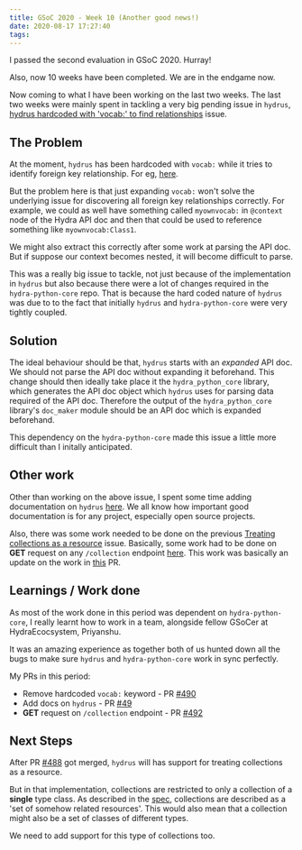 ```yaml
---
title: GSoC 2020 - Week 10 (Another good news!)
date: 2020-08-17 17:27:40
tags:
---
```

I passed the second evaluation in GSoC 2020. Hurray!

Also, now 10 weeks have been completed. We are in the endgame now.

Now coming to what I have been working on the last two weeks. The last two weeks were mainly spent in tackling a very big pending issue in `hydrus`, [hydrus hardcoded with 'vocab:' to find relationships](https://github.com/HTTP-APIs/hydrus/issues/482) issue.

## The Problem
At the moment, `hydrus` has been hardcoded with `vocab:` while it tries to identify foreign key relationship. For eg, [here](https://github.com/HTTP-APIs/hydrus/blob/27db73939f2fe8a8d08a8e3c2096876247dcf7d0/hydrus/data/db_models.py#L90).

But the problem here is that just expanding `vocab:` won't solve the underlying issue for discovering all foreign key relationships correctly. For example, we could as well have something called `myownvocab:` in `@context` node of the Hydra API doc and then that could be used to reference something like `myownvocab:Class1`.

We might also extract this correctly after some work at parsing the API doc. But if suppose our context becomes nested, it will become difficult to parse.

This was a really big issue to tackle, not just because of the implementation in `hydrus` but also because there were a lot of changes required in the `hydra-python-core` repo. That is because the hard coded nature of `hydrus` was due to to the fact that initially `hydrus` and `hydra-python-core` were very tightly coupled. 
 
## Solution

The ideal behaviour should be that, `hydrus` starts with an *expanded* API doc. We should not parse the API doc without expanding it beforehand. This change should then ideally take place it the `hydra_python_core` library, which generates the API doc object which `hydrus` uses for parsing data required of the API doc. Therefore the output of the `hydra_python_core` library's `doc_maker` module should be an API doc which is expanded beforehand.

This dependency on the `hydra-python-core` made this issue a little more difficult than I initally anticipated.

## Other work
Other than working on the above issue, I spent some time adding documentation on `hydrus` [here](https://github.com/HTTP-APIs/hydra-python-core/pull/49). We all know how important good documentation is for any project, especially open source projects.

Also, there was some work needed to be done on the previous [Treating collections as a resource](https://github.com/HTTP-APIs/hydrus/issues/416) issue.
Basically, some work had to be done on **GET** request on any `/collection` endpoint [here](https://github.com/HTTP-APIs/hydrus/pull/492). This work was basically an update on the work in [this](https://github.com/HTTP-APIs/hydrus/pull/488) PR.


## Learnings / Work done

As most of the work done in this period was dependent on `hydra-python-core`, I really learnt how to work in a team, alongside fellow GSoCer at HydraEcocsystem, Priyanshu.

It was an amazing experience as together both of us hunted down all the bugs to make sure `hydrus` and `hydra-python-core` work in sync perfectly.

My PRs in this period:

- Remove hardcoded `vocab:` keyword - PR [#490](https://github.com/HTTP-APIs/hydrus/pull/490)
- Add docs on `hydrus` - PR [#49](https://github.com/HTTP-APIs/hydra-python-core/pull/49)
- **GET** request on `/collection` endpoint - PR [#492](https://github.com/HTTP-APIs/hydrus/pull/492)

## Next Steps
After PR [#488](https://github.com/HTTP-APIs/hydrus/pull/488/) got merged, `hydrus` will has support for treating collections as a resource.

But in that implementation, collections are restricted to only a collection of a **single** type class.
As described in the [spec](https://www.hydra-cg.com/spec/latest/core/#collections), collections are described as a 'set of somehow related resources'. This would also mean that a collection might also be a set of classes of different types.

We need to add support for this type of collections too.